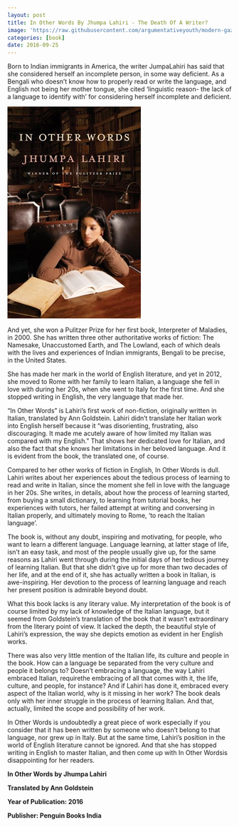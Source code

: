 ```yaml
---
layout: post
title: In Other Words By Jhumpa Lahiri - The Death Of A Writer?
image: 'https://raw.githubusercontent.com/argumentativeyouth/modern-gaze/master/assets/img/jhumpa-lahiri-modern-gaze.jpg'
categories: [book]
date: 2016-09-25
---
```

Born to Indian immigrants in America, the writer JumpaLahiri has said that she considered herself an incomplete person, in some way deficient. As a Bengali who doesn’t know how to properly read or write the language, and English not being her mother tongue, she cited ‘linguistic reason- the lack of a language to identify with’ for considering herself incomplete and deficient.  

![In Other Words By Jhumpa Lahiri](https://raw.githubusercontent.com/argumentativeyouth/modern-gaze/master/assets/img/in-other-words-jhumpa-lahiri-modern-gaze.jpg)

And yet, she won a Pulitzer Prize for her first book, Interpreter of Maladies, in 2000. She has written three other authoritative works of fiction: The Namesake, Unaccustomed Earth, and The Lowland, each of which deals with the lives and experiences of Indian immigrants, Bengali to be precise, in the United States. 

She has made her mark in the world of English literature, and yet in 2012, she moved to Rome with her family to learn Italian, a language she fell in love with during her 20s, when she went to Italy for the first time. And she stopped writing in English, the very language that made her.

“In Other Words” is Lahiri’s first work of non-fiction, originally written in Italian, translated by Ann Goldstein. Lahiri didn’t translate her Italian work into English herself because it “was disorienting, frustrating, also discouraging. It made me acutely aware of how limited my Italian was compared with my English.” That shows her dedicated love for Italian, and also the fact that she knows her limitations in her beloved language. And it is evident from the book, the translated one, of course.

Compared to her other works of fiction in English, In Other Words is dull. Lahiri writes about her experiences about the tedious process of learning to read and write in Italian, since the moment she fell in love with the language in her 20s. She writes, in details, about how the process of learning started, from buying a small dictionary, to learning from tutorial books, her experiences with tutors, her failed attempt at writing and conversing in Italian properly, and ultimately moving to Rome, ‘to reach the Italian language’. 

The book is, without any doubt, inspiring and motivating, for people, who want to learn a different language. Language learning, at latter stage of life, isn’t an easy task, and most of the people usually give up, for the same reasons as Lahiri went through during the initial days of her tedious journey of learning Italian.  But that she didn’t give up for more than two decades of her life, and at the end of it, she has actually written a book in Italian, is awe-inspiring. Her devotion to the process of learning language and reach her present position is admirable beyond doubt.

What this book lacks is any literary value. My interpretation of the book is of course limited by my lack of knowledge of the Italian language, but it seemed from Goldstein’s translation of the book that it wasn’t extraordinary from the literary point of view. It lacked the depth, the beautiful style of Lahiri’s expression, the way she depicts emotion as evident in her English works.

There was also very little mention of the Italian life, its culture and people in the book. How can a language be separated from the very culture and people it belongs to? Doesn’t embracing a language, the way Lahiri embraced Italian, requirethe embracing of all that comes with it, the life, culture, and people, for instance? And if Lahiri has done it, embraced every aspect of the Italian world, why is it missing in her work? The book deals only with her inner struggle in the process of learning Italian. And that, actually, limited the scope and possibility of her work.

In Other Words is undoubtedly a great piece of work especially if you consider that it has been written by someone who doesn’t belong to that language, nor grew up in Italy. But at the same time, Lahiri’s position in the world of English literature cannot be ignored. And that she has stopped writing in English to master Italian, and then come up with In Other Wordsis disappointing for her readers.

**In Other Words by Jhumpa Lahiri**

**Translated by Ann Goldstein**

**Year of Publication: 2016**

**Publisher: Penguin Books India**


